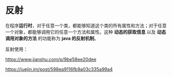 # 反射

在程序**运行时**，对于任意一个类，都能够知道这个类的所有属性和方法；对于任意一个对象，都能够调用它的任意一个方法和属性。这种 **动态的获取信息** 以及 **动态调用对象的方法** 的功能称为 **java 的反射机制**。

反射使用：

https://www.jianshu.com/p/9be58ee20dee

https://juejin.im/post/598ea9116fb9a03c335a99a4